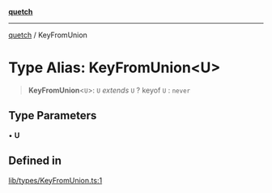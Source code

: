 [**quetch**](../README.md)

***

[quetch](../README.md) / KeyFromUnion

# Type Alias: KeyFromUnion\<U\>

> **KeyFromUnion**\<`U`\>: `U` *extends* `U` ? keyof `U` : `never`

## Type Parameters

• **U**

## Defined in

[lib/types/KeyFromUnion.ts:1](https://github.com/nevoland/quetch/blob/3b1cd3aac672a1a4d2ad52892d4fa09995f51627/lib/types/KeyFromUnion.ts#L1)

